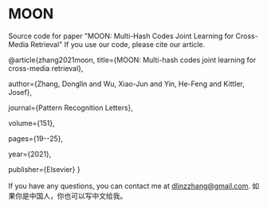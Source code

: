 # MOON
Source code for paper "MOON: Multi-Hash Codes Joint Learning for Cross-Media Retrieval"
 If you use our code, please cite our article.

@article{zhang2021moon,
  title={MOON: Multi-hash codes joint learning for cross-media retrieval},
  
  author={Zhang, Donglin and Wu, Xiao-Jun and Yin, He-Feng and Kittler, Josef},
  
  journal={Pattern Recognition Letters},
  
  volume={151},
  
  pages={19--25},
  
  year={2021},
  
  publisher={Elsevier}
}

If you have any questions, you can contact me at dlinzzhang@gmail.com.
如果你是中国人，你也可以写中文给我。
